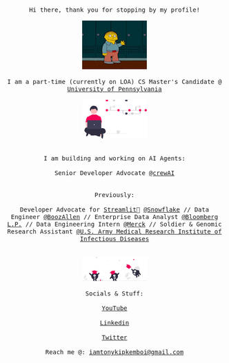 <p align="center">
  </br>
      <samp>Hi there, thank you for stopping by my profile!</samp>
  </br>
  <samp>
    </br>
      <img src="assets/wav.gif" width="150px"> 
    <br/>
    </br>
      I am a part-time (currently on LOA) CS Master's Candidate @ <a href=https://gradadm.seas.upenn.edu/masters/computer-and-information-technology-mcit-online/ target="blank">University of Pennsylvania</a>
    <br/>
    </br>
      <img src="assets/vc.svg" width="150px">
    </br>
  </br>
      </br>I am building and working on AI Agents:<br/>
      </br>
            Senior Developer Advocate <a href=https://www.crewai.com target="blank">@crewAI</a>
  <br/>
  </br>
      </br>Previously:<br/>
      </br>
           Developer Advocate for <a href=https://www.streamlit.io/ target="blank">Streamlit</a>🎈  <a href=https://www.snowflake.com/en/ target="blank">@Snowflake</a>
           // Data Engineer <a href=https://www.boozallen.com/ target="blank">@BoozAllen</a>
           // Enterprise Data Analyst <a href=https://www.bloomberg.com/company/ target="blank">@Bloomberg L.P.</a>
           // Data Engineering Intern <a href=https://www.merck.com/ target="blank">@Merck</a>
           // Soldier & Genomic Research Assistant <a href=https://usamriid.health.mil/ target="blank">@U.S. Army Medical Research Institute of Infectious Diseases</a>
  <br/>
  
  </samp>
  <br/>
  </div>
    </br>
      <img src="assets/col.svg" width="150px"> 
    <br/>
  <samp></br> Socials & Stuff: <br/></samp>
  </br>
    <a href="https://www.youtube.com/@tonykipkemboi" target="blank"><samp>YouTube</samp></a>
  </br>
  </br>
    <a href="https://www.linkedin.com/in/tonykipkemboi/" target="blank"><samp>Linkedin</samp></a>
  </br>
  </br>
    <a href="https://twitter.com/tonykipkemboi" target="blank"><samp>Twitter</samp></a>
  </br>
  <samp>
  </br>
      Reach me @: <a href=mailto:iamtonykipkemboi@gmail.com target="blank">iamtonykipkemboi@gmail.com</a>
  <br/>
  </samp>
</p>
